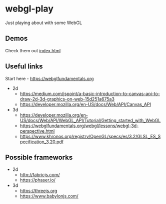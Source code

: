 # webgl-play
Just playing about with some WebGL

## Demos

Check them out [index.html](here)

## Useful links

Start here - https://webglfundamentals.org

- 2d
  - https://medium.com/jspoint/a-basic-introduction-to-canvas-api-to-draw-2d-3d-graphics-on-web-15d251a675a3
  - https://developer.mozilla.org/en-US/docs/Web/API/Canvas_API
- 3d
  - https://developer.mozilla.org/en-US/docs/Web/API/WebGL_API/Tutorial/Getting_started_with_WebGL
  - https://webglfundamentals.org/webgl/lessons/webgl-3d-perspective.html
  - https://www.khronos.org/registry/OpenGL/specs/es/3.2/GLSL_ES_Specification_3.20.pdf

## Possible frameworks

- 2d
  - http://fabricjs.com/
  - https://phaser.io/
- 3d
  - https://threejs.org
  - https://www.babylonjs.com/
